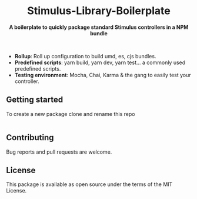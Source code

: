 <h1 align="center">Stimulus-Library-Boilerplate</h1>

<p align="center">
  <b>A boilerplate to quickly package standard Stimulus controllers in a NPM bundle</b></br>
</p>

<br />

- **Rollup**: Roll up configuration to build umd, es, cjs bundles.
- **Predefined scripts**: yarn build, yarn dev, yarn test... a commonly used predefined scripts.
- **Testing environment**: Mocha, Chai, Karma & the gang to easily test your controller.

## Getting started

To create a new package clone and rename this repo

```bash

```

## Contributing

Bug reports and pull requests are welcome.

## License

This package is available as open source under the terms of the MIT License.

